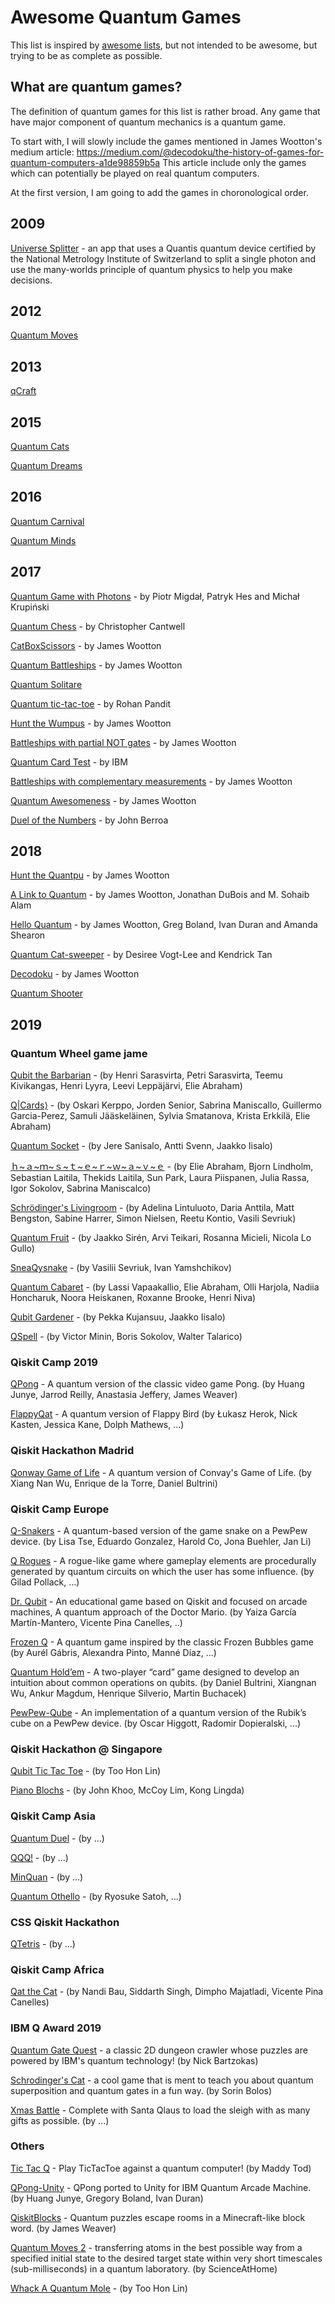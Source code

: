 # Awesome Quantum Games

This list is inspired by [awesome lists](https://github.com/sindresorhus/awesome#readme), but not intended to be awesome, but trying to be as complete as possible. 

## What are quantum games?

The definition of quantum games for this list is rather broad. Any game that have major component of quantum mechanics is a quantum game.

To start with, I will slowly include the games mentioned in James Wootton's medium article: https://medium.com/@decodoku/the-history-of-games-for-quantum-computers-a1de98859b5a This article include only the games which can potentially be played on real quantum computers.

At the first version, I am going to add the games in choronological order.

## 2009

[Universe Splitter](http://cheapuniverses.com/universesplitter/) - an app that uses a Quantis quantum device certified by the National Metrology Institute of Switzerland to split a single photon and use the many-worlds principle of quantum physics to help you make decisions.

## 2012

[Quantum Moves](https://www.scienceathome.org/games/quantum-moves/)

## 2013

[qCraft](https://sites.google.com/a/elinemedia.com/qcraft/wiki/qcraft)

## 2015

[Quantum Cats](http://quantumcats.ca/)

[Quantum Dreams](https://www.scienceathome.org/games/quantum-dreams/)

## 2016

[Quantum Carnival](https://www.scienceathome.org/games/quantum-carnival/)

[Quantum Minds](https://www.scienceathome.org/games/quantum-minds/)

## 2017

[Quantum Game with Photons](http://quantumgame.io) - by Piotr Migdał, Patryk Hes and Michał Krupiński

[Quantum Chess](https://store.steampowered.com/app/453870/Quantum_Chess/) - by Christopher Cantwell

[CatBoxScissors](https://medium.com/@decodoku/introducing-the-worlds-first-game-for-a-quantum-computer-50640e3c22e4) - by James Wootton

[Quantum Battleships](https://medium.com/@decodoku/quantum-battleships-the-first-multiplayer-game-for-a-quantum-computer-e4d600ccb3f3) - by James Wootton

[Quantum Solitare](https://decodoku.itch.io/quantum-solitaire)

[Quantum tic-tac-toe](https://github.com/rohanp/QuantumTicTacToe) - by Rohan Pandit

[Hunt the Wumpus](https://decodoku.itch.io/hunt-the-quantpus) - by James Wootton

[Battleships with partial NOT gates](https://medium.com/qiskit/how-to-program-a-quantum-computer-982a9329ed02) - by James Wootton

[Quantum Card Test](http://research.ibm.com/ibm-q/quantum-card-test/) - by IBM

[Battleships with complementary measurements](https://medium.com/@decodoku/how-to-program-a-quantum-computer-part-2-f0d3eee872fe) - by James Wootton

[Quantum Awesomeness](https://medium.com/@decodoku/understanding-quantum-computers-through-a-simple-puzzle-game-a290dde89fb2) - by James Wootton

[Duel of the Numbers](https://github.com/johnberroa/Duel-of-the-Numbers) - by John Berroa

## 2018

[Hunt the Quantpu](https://ldjam.com/events/ludum-dare/42/hunt-the-quantpus) - by James Wootton

[A Link to Quantum](https://github.com/msohaibalam/Link_to_Quantum_game) - by James Wootton, Jonathan DuBois and M. Sohaib Alam

[Hello Quantum](http://helloquantum.mybluemix.net/) - by James Wootton, Greg Boland, Ivan Duran and Amanda Shearon

[Quantum Cat-sweeper](https://github.com/desireevl/quantum-catsweeper) - by Desiree Vogt-Lee and Kendrick Tan

[Decodoku](https://decodoku.itch.io/decodoku) - by James Wootton

[Quantum Shooter](https://www.scienceathome.org/games/quantum-shooter/)

## 2019

### Quantum Wheel game jame

[Qubit the Barbarian](https://itch.io/jam/quantum-wheel/rate/371905) - (by Henri Sarasvirta, Petri Sarasvirta, Teemu Kivikangas, Henri Lyyra, Leevi Leppäjärvi, Elie Abraham)

[Q|Cards⟩](https://itch.io/jam/quantum-wheel/rate/371884) - (by Oskari Kerppo, Jorden Senior, Sabrina Maniscallo, Guillermo Garcia-Perez, Samuli Jääskeläinen, Sylvia Smatanova, Krista Erkkilä, Elie Abraham)

[Quantum Socket](https://itch.io/jam/quantum-wheel/rate/371865) - (by Jere Sanisalo, Antti Svenn, Jaakko Iisalo)

[ｈ~ａ~ｍ~ｓ~ｔ~ｅ~ｒ~ｗ~ａ~ｖ~ｅ](https://itch.io/jam/quantum-wheel/rate/371579) - (by Elie Abraham, Bjorn Lindholm, Sebastian Laitila, Thekids Laitila, Sun Park, Laura Piispanen, Julia Rassa, Igor Sokolov, Sabrina Maniscalco)

[Schrödinger's Livingroom](https://itch.io/jam/quantum-wheel/rate/371889) - (by Adelina Lintuluoto, Daria Anttila, Matt Bengston, Sabine Harrer, Simon Nielsen, Reetu Kontio, Vasili Sevriuk)

[Quantum Fruit](https://itch.io/jam/quantum-wheel/rate/371903) - (by Jaakko Sirén, Arvi Teikari, Rosanna Micieli, Nicola Lo Gullo)

[SneaQysnake](https://itch.io/jam/quantum-wheel/rate/371892) - (by Vasilii Sevriuk, Ivan Yamshchikov)

[Quantum Cabaret](https://itch.io/jam/quantum-wheel/rate/371902) - (by Lassi Vapaakallio, Elie Abraham, Olli Harjola, Nadiia Honcharuk, Noora Heiskanen, Roxanne Brooke, Henri Niva)

[Qubit Gardener](https://itch.io/jam/quantum-wheel/rate/371912) - (by Pekka Kujansuu, Jaakko Iisalo)

[QSpell](https://itch.io/jam/quantum-wheel/rate/371908) - (by Victor Minin, Boris Sokolov, Walter Talarico)

### Qiskit Camp 2019

[QPong](https://github.com/HuangJunye/QPong) - A quantum version of the classic video game Pong. (by Huang Junye, Jarrod Reilly, Anastasia Jeffery, James Weaver)

[FlappyQat](https://github.com/lukasszz/FlappyQ) - A quantum version of Flappy Bird (by Łukasz Herok, Nick Kasten, Jessica Kane, Dolph Mathews, ...)

### Qiskit Hackathon Madrid

[Qonway Game of Life](https://github.com/qonwaygameoflife/qonwaygameoflife) - A quantum version of Convay's Game of Life. (by Xiang Nan Wu, Enrique de la Torre, Daniel Bultrini)

### Qiskit Camp Europe

[Q-Snakers](https://github.com/geduardo/Hackathon-Quantum-Snake) - A quantum-based version of the game snake on a PewPew device. (by Lisa Tse, Eduardo Gonzalez, Harold Co, Jona Buehler, Jan Li)

[Q Rogues](https://gitlab.com/Nico0008/quantum-rogues-maze) - A rogue-like game where gameplay elements are procedurally generated by quantum circuits on which the user has some influence. (by Gilad Pollack, ...)

[Dr. Qubit](https://github.com/korgan00/dr-qubit) - An educational game based on Qiskit and focused on arcade machines, A quantum approach of the Doctor Mario. (by Yaiza García Martín-Mantero, Vicente Pina Canelles, ..)

[Frozen Q](https://github.com/lustasag/frozenq) - A quantum game inspired by the classic Frozen Bubbles game (by Aurél Gábris, Alexandra Pinto, Manné Díaz, ...)

[Quantum Hold’em](https://github.com/danielbultrini/Quantum-Hold-em-) - A two-player “card” game designed to develop an intuition about common operations on qubits. (by Daniel Bultrini, Xiangnan Wu, Ankur Magdum, Henrique Silverio, Martin Buchacek)

[PewPew-Qube](https://github.com/oscarhiggott/pewpew-qube/) - An implementation of a quantum version of the Rubik’s cube on a PewPew device. (by Oscar Higgott, Radomir Dopieralski, ...)

### Qiskit Hackathon @ Singapore

[Qubit Tic Tac Toe](https://github.com/honlin96/Qubit-Tic-Tac-Toe) - (by Too Hon Lin)

[Piano Blochs](https://github.com/aquohn/piano-blochs) - (by John Khoo, McCoy Lim, Kong Lingda)

### Qiskit Camp Asia

[Quantum Duel](https://github.com/geduardo/Quantum-Duel--QISKITCAMPASIA) - (by ...)

[QQQ!](https://github.com/CanonMukai/EducationalQuantumGame) - (by ...)

[MinQuan](https://github.com/jukoyama/qiskit-board) - (by ...)

[Quantum Othello](https://github.com/Chibikuri/Quantum-Othello) - (by Ryosuke Satoh, ...)

### CSS Qiskit Hackathon

[QTetris](https://github.com/lavis0/qtetris) - (by ...)

### Qiskit Camp Africa

[Qat the Cat](https://github.com/NandiBee/QCamp) - (by Nandi Bau, Siddarth Singh, Dimpho Majatladi, Vicente Pina Canelles)

### IBM Q Award 2019

[Quantum Gate Quest](https://github.com/nbartzokas/quantum-gate-quest) - a classic 2D dungeon crawler whose puzzles are powered by IBM's quantum technology! (by Nick Bartzokas)

[Schrodinger's Cat](https://github.com/sorin-bolos/schrodingers-cat) - a cool game that is ment to teach you about quantum superposition and quantum gates in a fun way. (by Sorin Bolos)

[Xmas Battle](http://xmasbattle2019.azurewebsites.net/gameindex) - Complete with Santa Qlaus to load the sleigh with as many gifts as possible. (by ...)

### Others

[Tic Tac Q](https://github.com/maddy-tod/tictactoe-roli) - Play TicTacToe against a quantum computer! (by Maddy Tod)

[QPong-Unity](https://github.com/HuangJunye/QPong-Unity) - QPong ported to Unity for IBM Quantum Arcade Machine. (by Huang Junye, Gregory Boland, Ivan Duran)

[QiskitBlocks](https://github.com/JavaFXpert/QiskitBlocks) - Quantum puzzles escape rooms in a Minecraft-like block word. (by James Weaver)

[Quantum Moves 2](https://www.scienceathome.org/games/quantum-moves-2/) - transferring atoms in the best possible way from a specified initial state to the desired target state within very short timescales (sub-milliseconds) in a quantum laboratory. (by ScienceAtHome)

[Whack A Quantum Mole](https://github.com/honlin96/Whack-A-Quatum-Mole) - (by Too Hon Lin)